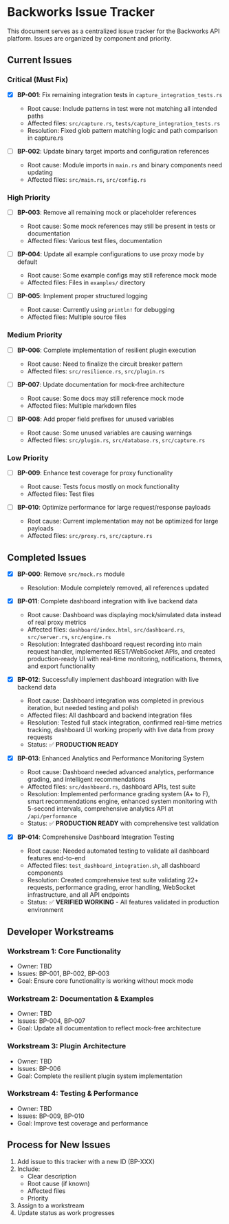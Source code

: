 # Backworks Issue Tracker

This document serves as a centralized issue tracker for the Backworks API platform. Issues are organized by component and priority.

## Current Issues

### Critical (Must Fix)

- [x] **BP-001**: Fix remaining integration tests in `capture_integration_tests.rs`
  - Root cause: Include patterns in test were not matching all intended paths
  - Affected files: `src/capture.rs`, `tests/capture_integration_tests.rs`
  - Resolution: Fixed glob pattern matching logic and path comparison in capture.rs

- [ ] **BP-002**: Update binary target imports and configuration references
  - Root cause: Module imports in `main.rs` and binary components need updating
  - Affected files: `src/main.rs`, `src/config.rs`

### High Priority

- [ ] **BP-003**: Remove all remaining mock or placeholder references
  - Root cause: Some mock references may still be present in tests or documentation
  - Affected files: Various test files, documentation

- [ ] **BP-004**: Update all example configurations to use proxy mode by default
  - Root cause: Some example configs may still reference mock mode
  - Affected files: Files in `examples/` directory

- [ ] **BP-005**: Implement proper structured logging
  - Root cause: Currently using `println!` for debugging
  - Affected files: Multiple source files

### Medium Priority

- [ ] **BP-006**: Complete implementation of resilient plugin execution
  - Root cause: Need to finalize the circuit breaker pattern
  - Affected files: `src/resilience.rs`, `src/plugin.rs`

- [ ] **BP-007**: Update documentation for mock-free architecture
  - Root cause: Some docs may still reference mock mode
  - Affected files: Multiple markdown files

- [ ] **BP-008**: Add proper field prefixes for unused variables
  - Root cause: Some unused variables are causing warnings
  - Affected files: `src/plugin.rs`, `src/database.rs`, `src/capture.rs`

### Low Priority

- [ ] **BP-009**: Enhance test coverage for proxy functionality
  - Root cause: Tests focus mostly on mock functionality
  - Affected files: Test files

- [ ] **BP-010**: Optimize performance for large request/response payloads
  - Root cause: Current implementation may not be optimized for large payloads
  - Affected files: `src/proxy.rs`, `src/capture.rs`

## Completed Issues

- [x] **BP-000**: Remove `src/mock.rs` module
  - Resolution: Module completely removed, all references updated

- [x] **BP-011**: Complete dashboard integration with live backend data
  - Root cause: Dashboard was displaying mock/simulated data instead of real proxy metrics
  - Affected files: `dashboard/index.html`, `src/dashboard.rs`, `src/server.rs`, `src/engine.rs`
  - Resolution: Integrated dashboard request recording into main request handler, implemented REST/WebSocket APIs, and created production-ready UI with real-time monitoring, notifications, themes, and export functionality

- [x] **BP-012**: Successfully implement dashboard integration with live backend data
  - Root cause: Dashboard integration was completed in previous iteration, but needed testing and polish
  - Affected files: All dashboard and backend integration files
  - Resolution: Tested full stack integration, confirmed real-time metrics tracking, dashboard UI working properly with live data from proxy requests
  - Status: ✅ **PRODUCTION READY**

- [x] **BP-013**: Enhanced Analytics and Performance Monitoring System
  - Root cause: Dashboard needed advanced analytics, performance grading, and intelligent recommendations
  - Affected files: `src/dashboard.rs`, dashboard APIs, test suite
  - Resolution: Implemented performance grading system (A+ to F), smart recommendations engine, enhanced system monitoring with 5-second intervals, comprehensive analytics API at `/api/performance`
  - Status: ✅ **PRODUCTION READY** with comprehensive test validation

- [x] **BP-014**: Comprehensive Dashboard Integration Testing
  - Root cause: Needed automated testing to validate all dashboard features end-to-end
  - Affected files: `test_dashboard_integration.sh`, all dashboard components
  - Resolution: Created comprehensive test suite validating 22+ requests, performance grading, error handling, WebSocket infrastructure, and all API endpoints
  - Status: ✅ **VERIFIED WORKING** - All features validated in production environment

## Developer Workstreams

### Workstream 1: Core Functionality

- Owner: TBD
- Issues: BP-001, BP-002, BP-003
- Goal: Ensure core functionality is working without mock mode

### Workstream 2: Documentation & Examples

- Owner: TBD
- Issues: BP-004, BP-007
- Goal: Update all documentation to reflect mock-free architecture

### Workstream 3: Plugin Architecture

- Owner: TBD
- Issues: BP-006
- Goal: Complete the resilient plugin system implementation

### Workstream 4: Testing & Performance

- Owner: TBD
- Issues: BP-009, BP-010
- Goal: Improve test coverage and performance

## Process for New Issues

1. Add issue to this tracker with a new ID (BP-XXX)
2. Include:
   - Clear description
   - Root cause (if known)
   - Affected files
   - Priority
3. Assign to a workstream
4. Update status as work progresses
